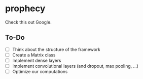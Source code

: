 # prophecy

Check this out Google.

## To-Do

- [ ] Think about the structure of the framework
- [ ] Create a Matrix class
- [ ] Implement dense layers
- [ ] Implement convolutional layers (and dropout, max pooling, ...)
- [ ] Optimize our computations
